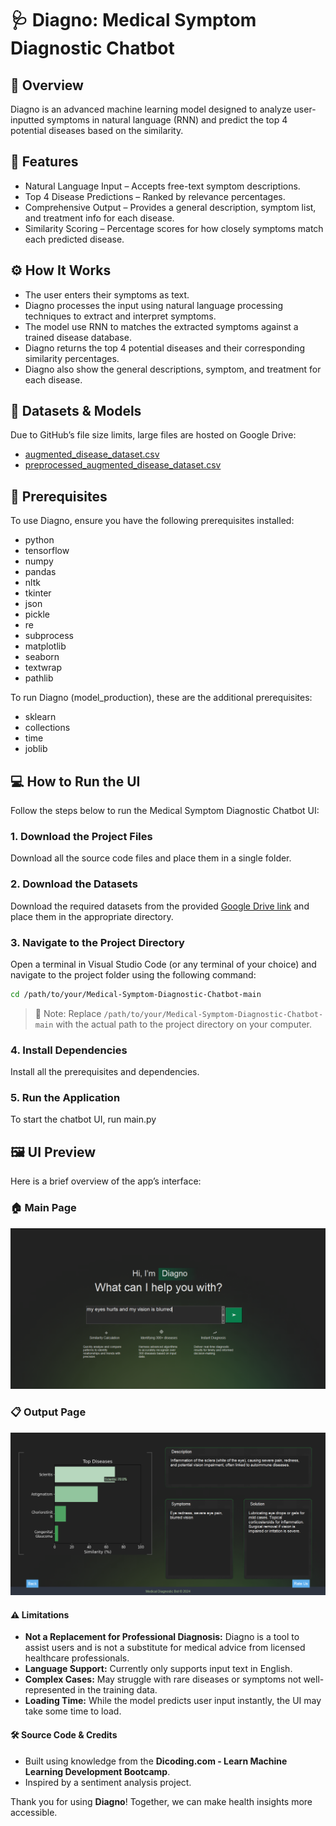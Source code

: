 # 🩺 Diagno: Medical Symptom Diagnostic Chatbot


## 🧠 Overview
Diagno is an advanced machine learning model designed to analyze user-inputted symptoms in natural language (RNN) and predict the top 4 potential diseases based on the similarity. 

## 🚀 Features
- Natural Language Input – Accepts free-text symptom descriptions.
- Top 4 Disease Predictions – Ranked by relevance percentages.
- Comprehensive Output – Provides a general description, symptom list, and treatment info for each disease.
- Similarity Scoring – Percentage scores for how closely symptoms match each predicted disease.
 
## ⚙️ How It Works
- The user enters their symptoms as text.
- Diagno processes the input using natural language processing techniques to extract and interpret symptoms.
- The model use RNN to matches the extracted symptoms against a trained disease database.
- Diagno returns the top 4 potential diseases and their corresponding similarity percentages.
- Diagno also show the general descriptions, symptom, and treatment for each disease.


## 💾 Datasets & Models
Due to GitHub’s file size limits, large files are hosted on Google Drive:

- [augmented_disease_dataset.csv](https://drive.google.com/file/d/12AqEcHYaqaRC3UBXSK2KY0mNdYwpFRSL/view?usp=drive_link)
- [preprocessed_augmented_disease_dataset.csv](https://drive.google.com/file/d/1andxggEAGof6QPGfodhtlKMOzA53vv8r/view?usp=drive_link)


## 🧰 Prerequisites
To use Diagno, ensure you have the following prerequisites installed:
- python
- tensorflow
- numpy
- pandas
- nltk
- tkinter
- json
- pickle
- re
- subprocess
- matplotlib
- seaborn
- textwrap
- pathlib

To run Diagno (model_production), these are the additional prerequisites:
- sklearn
- collections
- time
- joblib

## 💻 How to Run the UI

Follow the steps below to run the Medical Symptom Diagnostic Chatbot UI:

### 1. Download the Project Files
Download all the source code files and place them in a single folder.

### 2. Download the Datasets
Download the required datasets from the provided [Google Drive link](#-datasets--models) and place them in the appropriate directory.

### 3. Navigate to the Project Directory
Open a terminal in Visual Studio Code (or any terminal of your choice) and navigate to the project folder using the following command:
```bash 
cd /path/to/your/Medical-Symptom-Diagnostic-Chatbot-main
```

> 📝 Note: Replace `/path/to/your/Medical-Symptom-Diagnostic-Chatbot-main` with the actual path to the project directory on your computer.

### 4. Install Dependencies
   Install all the prerequisites and dependencies.

### 5. Run the Application
To start the chatbot UI, run main.py


## 🖼️ UI Preview

Here is a brief overview of the app’s interface:

### 🏠 Main Page
![Main Page Screenshot](images/main%20page.png)

### 📋 Output Page
![Output Page Screenshot](images/output%20page.png)



#### ⚠️ Limitations

- **Not a Replacement for Professional Diagnosis:** Diagno is a tool to assist users and is not a substitute for medical advice from licensed healthcare professionals.
- **Language Support:** Currently only supports input text in English.
- **Complex Cases:** May struggle with rare diseases or symptoms not well-represented in the training data.
- **Loading Time:** While the model predicts user input instantly, the UI may take some time to load.


#### 🛠️ Source Code & Credits

- Built using knowledge from the **Dicoding.com - Learn Machine Learning Development Bootcamp**.
- Inspired by a sentiment analysis project.

Thank you for using **Diagno**! Together, we can make health insights more accessible.
